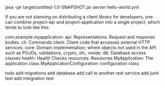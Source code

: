 java -jar target/untitled-1.0-SNAPSHOT.jar server hello-world.yml

If you are not planning on distributing a client library for developers, one can combine project-api and project-application into a single project, which tends to look like this:

com.example.myapplication:
api: Representations. Request and response bodies. 
cli: Commands
client: Client code that accesses external HTTP services.
core: Domain implementation; where objects not used in the API such as POJOs, validations, crypto, etc, reside.
db: Database access classes
health: Health Checks
resources: Resources
MyApplication: The application class
MyApplicationConfiguration: configuration class

todo
add migrations
add database
add call to another rest service
add junit test
add integration test

